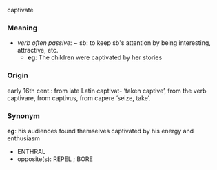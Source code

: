 captivate
### Meaning
+ _verb often passive_: ~ sb: to keep sb's attention by being interesting, attractive, etc.
	+ __eg__: The children were captivated by her stories

### Origin

early 16th cent.: from late Latin captivat- ‘taken captive’, from the verb captivare, from captivus, from capere ‘seize, take’.

### Synonym

__eg__: his audiences found themselves captivated by his energy and enthusiasm

+ ENTHRAL
+ opposite(s): REPEL ; BORE


